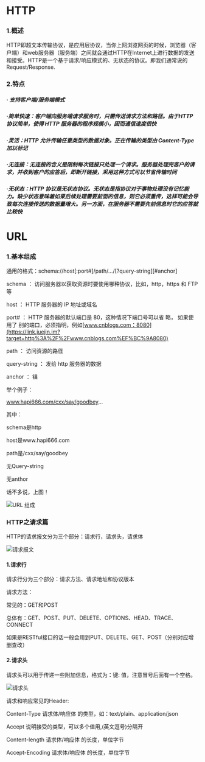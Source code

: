 # HTTP

### 1.概述

HTTP即超文本传输协议，是应用层协议，当你上网浏览网页的时候，浏览器（客户端）和web服务器（服务端）之间就会通过HTTP在Internet上进行数据的发送和接受。HTTP是一个基于请求/响应模式的、无状态的协议。即我们通常说的Request/Response.

### 2.特点

##### · 支持客户端/服务端模式

##### ·简单快速：客户端向服务端请求服务时，只需传送请求方法和路径。由于HTTP 协议简单，使得 HTTP 服务器的程序规模小，因而通信速度很快

##### ·灵活：HTTP 允许传输任意类型的数据对象。正在传输的类型由 Content-Type 加以标记

##### ·无连接：无连接的含义是限制每次链接只处理一个请求。服务器处理完客户的请求，并收到客户的应答后，即断开链接，采用这种方式可以节省传输时间

##### ·无状态：HTTP 协议是无状态协议。无状态是指协议对于事物处理没有记忆能力。缺少状态意味着如果后续处理需要前面的信息，则它必须重传，这样可能会导致每次连接传送的数据量增大。另一方面，在服务器不需要先前信息时它的应答就比较快



# URL

### 1.基本组成

通用的格式：schema://host[:port#]/path/…/[?query-string][#anchor]


schema		：  	访问服务器以获取资源时要使用哪种协议，比如，http，https 和 FTP 等


host      		：   	HTTP 服务器的 IP 地址或域名


port#    		：   	HTTP 服务器的默认端口是 80，这种情况下端口号可以省 略，                                                                            如果使用了  		 别的端口，必须指明，例如[www.cnblogs.com：8080](https://link.juejin.im?target=http%3A%2F%2Fwww.cnblogs.com%EF%BC%9A8080)


path    		：    访问资源的路径


query-string 	： 	发给 http 服务器的数据

anchor            ：     锚

举个例子：

www.hapi666.com/cxx/say/goodbey...

其中：

schema是http

host是www.hapi666.com

path是/cxx/say/goodbey

无Query-string

无anthor



话不多说，上图！

![URL 组成](https://user-gold-cdn.xitu.io/2017/11/16/15fc2525666dc96e?imageView2/0/w/1280/h/960/ignore-error/1)

### HTTP之请求篇

HTTP的请求报文分为三个部分：请求行，请求头，请求体

![请求报文](https://user-gold-cdn.xitu.io/2017/11/16/15fc2525665a3211?imageView2/0/w/1280/h/960/ignore-error/1)

#### 1.请求行

请求行分为三个部分：请求方法、请求地址和协议版本

请求方法：

常见的：GET和POST

总体有：GET、POST、PUT、DELETE、OPTIONS、HEAD、TRACE、CONNECT

如果是RESTful接口的话一般会用到PUT、DELETE、GET、POST（分别对应增删查改）

#### 2.请求头

请求头可以用于传递一些附加信息，格式为：键: 值，注意冒号后面有一个空格。

![请求头](https://user-gold-cdn.xitu.io/2017/11/16/15fc25256b98c98b?imageView2/0/w/1280/h/960/ignore-error/1)

请求和响应常见的Header:

Content-Type       请求体/响应体  的类型，如：text/plain、application/json

Accept                   说明接受的类型，可以多个值用,(英文逗号)分隔开

Content-length     请求体/响应体  的长度，单位字节

Accept-Encoding   请求体/响应体  的长度，单位字节


